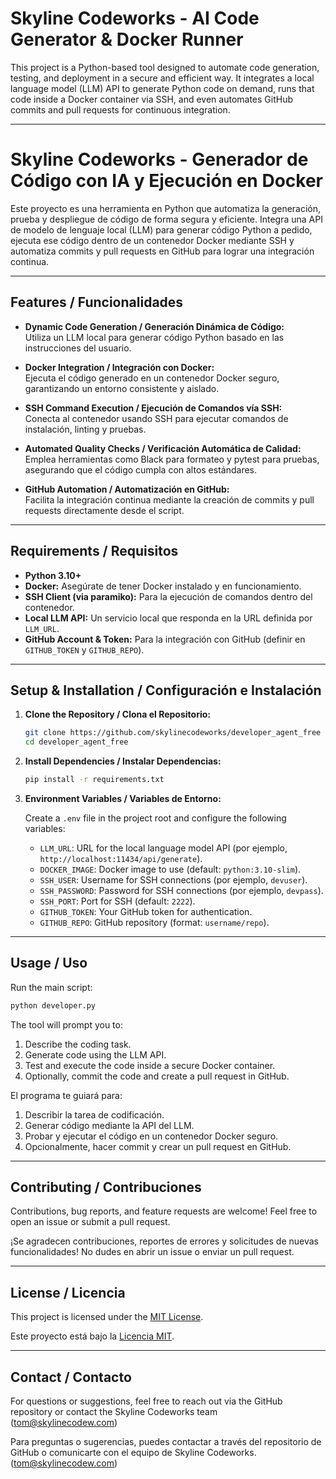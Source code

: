 # Skyline Codeworks - AI Code Generator & Docker Runner

This project is a Python-based tool designed to automate code generation, testing, and deployment in a secure and efficient way. It integrates a local language model (LLM) API to generate Python code on demand, runs that code inside a Docker container via SSH, and even automates GitHub commits and pull requests for continuous integration.

---

# Skyline Codeworks - Generador de Código con IA y Ejecución en Docker

Este proyecto es una herramienta en Python que automatiza la generación, prueba y despliegue de código de forma segura y eficiente. Integra una API de modelo de lenguaje local (LLM) para generar código Python a pedido, ejecuta ese código dentro de un contenedor Docker mediante SSH y automatiza commits y pull requests en GitHub para lograr una integración continua.

---

## Features / Funcionalidades

- **Dynamic Code Generation / Generación Dinámica de Código:**  
  Utiliza un LLM local para generar código Python basado en las instrucciones del usuario.

- **Docker Integration / Integración con Docker:**  
  Ejecuta el código generado en un contenedor Docker seguro, garantizando un entorno consistente y aislado.

- **SSH Command Execution / Ejecución de Comandos vía SSH:**  
  Conecta al contenedor usando SSH para ejecutar comandos de instalación, linting y pruebas.

- **Automated Quality Checks / Verificación Automática de Calidad:**  
  Emplea herramientas como Black para formateo y pytest para pruebas, asegurando que el código cumpla con altos estándares.

- **GitHub Automation / Automatización en GitHub:**  
  Facilita la integración continua mediante la creación de commits y pull requests directamente desde el script.

---

## Requirements / Requisitos

- **Python 3.10+**
- **Docker:** Asegúrate de tener Docker instalado y en funcionamiento.
- **SSH Client (via paramiko):** Para la ejecución de comandos dentro del contenedor.
- **Local LLM API:** Un servicio local que responda en la URL definida por `LLM_URL`.
- **GitHub Account & Token:** Para la integración con GitHub (definir en `GITHUB_TOKEN` y `GITHUB_REPO`).

---

## Setup & Installation / Configuración e Instalación

1. **Clone the Repository / Clona el Repositorio:**
   ```bash
   git clone https://github.com/skylinecodeworks/developer_agent_free
   cd developer_agent_free
   ```

2. **Install Dependencies / Instalar Dependencias:**
   ```bash
   pip install -r requirements.txt
   ```

3. **Environment Variables / Variables de Entorno:**

   Create a `.env` file in the project root and configure the following variables:

   - `LLM_URL`: URL for the local language model API (por ejemplo, `http://localhost:11434/api/generate`).
   - `DOCKER_IMAGE`: Docker image to use (default: `python:3.10-slim`).
   - `SSH_USER`: Username for SSH connections (por ejemplo, `devuser`).
   - `SSH_PASSWORD`: Password for SSH connections (por ejemplo, `devpass`).
   - `SSH_PORT`: Port for SSH (default: `2222`).
   - `GITHUB_TOKEN`: Your GitHub token for authentication.
   - `GITHUB_REPO`: GitHub repository (format: `username/repo`).

---

## Usage / Uso

Run the main script:
```bash
python developer.py
```

The tool will prompt you to:
1. Describe the coding task.
2. Generate code using the LLM API.
3. Test and execute the code inside a secure Docker container.
4. Optionally, commit the code and create a pull request in GitHub.

El programa te guiará para:
1. Describir la tarea de codificación.
2. Generar código mediante la API del LLM.
3. Probar y ejecutar el código en un contenedor Docker seguro.
4. Opcionalmente, hacer commit y crear un pull request en GitHub.

---

## Contributing / Contribuciones

Contributions, bug reports, and feature requests are welcome! Feel free to open an issue or submit a pull request.

¡Se agradecen contribuciones, reportes de errores y solicitudes de nuevas funcionalidades! No dudes en abrir un issue o enviar un pull request.

---

## License / Licencia

This project is licensed under the [MIT License](LICENSE).

Este proyecto está bajo la [Licencia MIT](LICENSE).

---

## Contact / Contacto

For questions or suggestions, feel free to reach out via the GitHub repository or contact the Skyline Codeworks team (tom@skylinecodew.com)

Para preguntas o sugerencias, puedes contactar a través del repositorio de GitHub o comunicarte con el equipo de Skyline Codeworks. (tom@skylinecodew.com)
```
